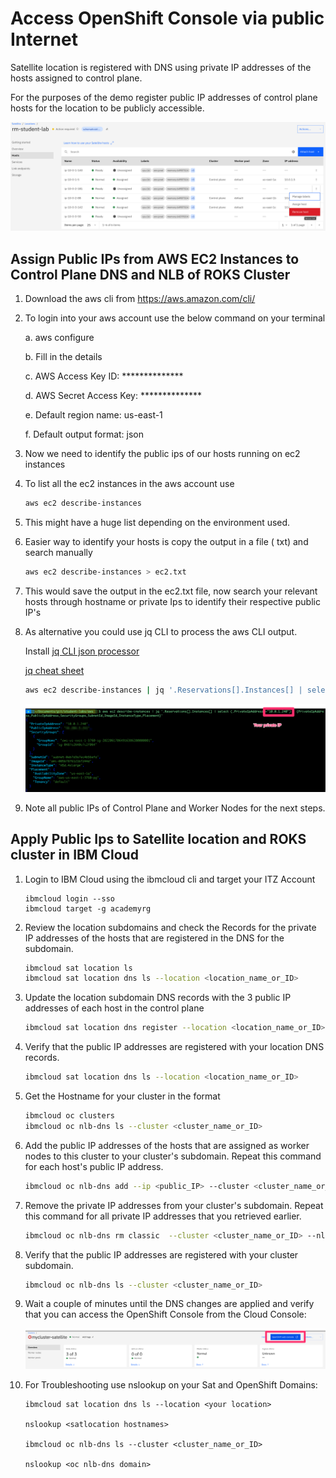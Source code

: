 # Access OpenShift Console via public Internet

Satellite location is registered with DNS using private IP addresses of the hosts assigned to control plane.

For the purposes of the demo register public IP addresses of control plane hosts for the location to be publicly accessible.

![image-20220611092910593](./images/image-remove-hosts.png)

## Assign Public IPs from AWS EC2 Instances to Control Plane DNS and NLB of ROKS Cluster

1. Download the aws cli from <https://aws.amazon.com/cli/>

1. To login into your aws account use the below command on your terminal

    a.  aws configure

    b.  Fill in the details

    c.  AWS Access Key ID: **************

    d.  AWS Secret Access Key: **************

    e.  Default region name: us-east-1

    f.  Default output format: json

1. Now we need to identify the public ips of our hosts running on ec2 instances

1. To list all the ec2 instances in the aws account use

    ```sh
    aws ec2 describe-instances
    ```

1. This might have a huge list depending on the environment used.

1. Easier way to identify your hosts is copy the output in a file ( txt) and search manually

    ```sh
    aws ec2 describe-instances > ec2.txt
    ```

1. This would save the output in the ec2.txt file, now search your relevant hosts through hostname or private Ips to identify their respective public IP's

1. As alternative you could use jq CLI to process the aws CLI output.

   Install [jq CLI json processor](https://github.com/stedolan/jq/wiki)

   [jq cheat sheet](https://lzone.de/cheat-sheet/jq)

   ```sh
   aws ec2 describe-instances | jq '.Reservations[].Instances[] | select (.PrivateIpAddress=="10.0.1.240") | {PrivateIpAddress,PublicIpAddress,SecurityGroups,SubnetId,ImageId,InstanceType,Placement}'
   ```

   ![jq](images/aws-cli-jq.png)

1. Note all public IPs of Control Plane and Worker Nodes for the next steps.

## Apply Public Ips to Satellite location and ROKS cluster in IBM Cloud

1. Login to IBM Cloud using the ibmcloud cli and target your ITZ Account

    ```shell
    ibmcloud login --sso
    ibmcloud target -g academyrg
    ```

1. Review the location subdomains and check the Records for the private IP addresses of the hosts that are registered in the DNS for the subdomain.

    ```sh
    ibmcloud sat location ls
    ibmcloud sat location dns ls --location <location_name_or_ID>
    ```

1. Update the location subdomain DNS records with the 3 public IP addresses of each host in the control plane

    ```sh
    ibmcloud sat location dns register --location <location_name_or_ID> --ip <host_IP> --ip <host_IP> --ip <host_IP>
    ```

1. Verify that the public IP addresses are registered with your location DNS records.

    ```sh
    ibmcloud sat location dns ls --location <location_name_or_ID>
    ```

1. Get the Hostname for your cluster in the format

    ```sh
    ibmcloud oc clusters
    ibmcloud oc nlb-dns ls --cluster <cluster_name_or_ID>
    ```

1. Add the public IP addresses of the hosts that are assigned as worker nodes to this cluster to your cluster's subdomain. Repeat this command for each host's public IP address.

    ```sh
    ibmcloud oc nlb-dns add --ip <public_IP> --cluster <cluster_name_or_ID> --nlb-host <hostname>
    ```

1. Remove the private IP addresses from your cluster's subdomain. Repeat this command for all private IP addresses that you retrieved
    earlier.

    ```sh
    ibmcloud oc nlb-dns rm classic  --cluster <cluster_name_or_ID> --nlb-host <hostname> --ip <private_IP>
    ```

1. Verify that the public IP addresses are registered with your cluster subdomain.

    ```sh
    ibmcloud oc nlb-dns ls --cluster <cluster_name_or_ID>
    ```

1. Wait a couple of minutes until the DNS changes are applied and verify that you can access the OpenShift Console from the Cloud Console:

    ![](images/20220707113530.png)

1. For Troubleshooting use nslookup on your Sat and OpenShift Domains:

    ```shell
    ibmcloud sat location dns ls --location <your location>

    nslookup <satlocation hostnames> 

    ibmcloud oc nlb-dns ls --cluster <cluster_name_or_ID>

    nslookup <oc nlb-dns domain>
    ```
